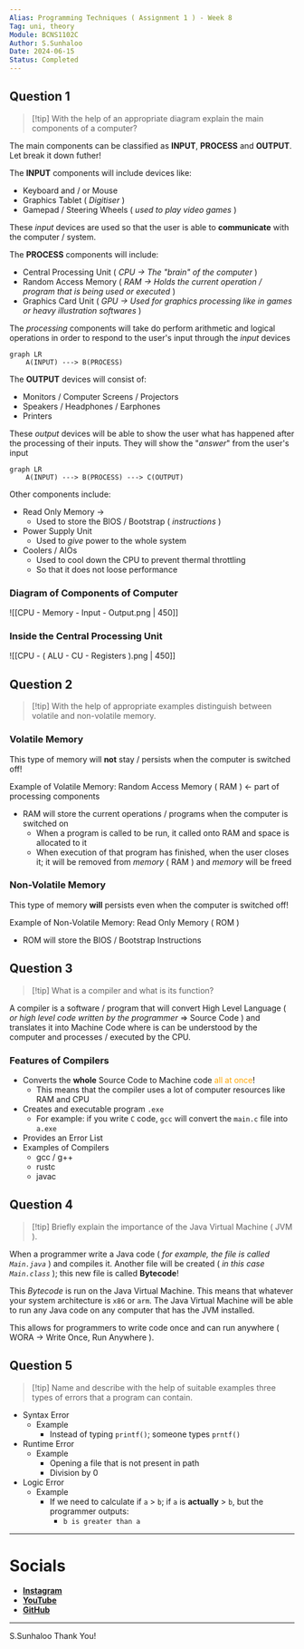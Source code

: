 ```yaml
---
Alias: Programming Techniques ( Assignment 1 ) - Week 8
Tag: uni, theory
Module: BCNS1102C
Author: S.Sunhaloo
Date: 2024-06-15
Status: Completed
---
```


## Question 1

>[!tip] With the help of an appropriate diagram explain the main components of a computer?

The main components can be classified as **INPUT**, **PROCESS** and **OUTPUT**. Let break it down futher!

The **INPUT** components will include devices like:

- Keyboard and / or Mouse
- Graphics Tablet ( *Digitiser* )
- Gamepad / Steering Wheels ( *used to play video games* )

These *input* devices are used so that the user is able to **communicate** with the computer / system.

The **PROCESS** components will include:

- Central Processing Unit ( *CPU $\rightarrow$ The "brain" of the computer* )
- Random Access Memory ( *RAM $\rightarrow$ Holds the current operation / program that is being used or executed* )
- Graphics Card Unit ( *GPU $\rightarrow$ Used for graphics processing like in games or heavy illustration softwares* )

The *processing* components will take do perform arithmetic and logical operations in order to respond to the user's input through the *input* devices

```mermaid
graph LR
	A(INPUT) ---> B(PROCESS)
```

The **OUTPUT** devices will consist of:

- Monitors / Computer Screens / Projectors
- Speakers / Headphones / Earphones
- Printers

These *output* devices will be able to show the user what has happened after the processing of their inputs. They will show the "*answer*" from the user's input

```mermaid
graph LR
	A(INPUT) ---> B(PROCESS) ---> C(OUTPUT)
```

Other components include:

- Read Only Memory $\rightarrow$
	- Used to store the BIOS / Bootstrap ( *instructions* )
- Power Supply Unit
	- Used to *give* power to the whole system
- Coolers / AIOs
	- Used to cool down the CPU to prevent thermal throttling
	- So that it does not loose performance

### Diagram of Components of Computer

![[CPU - Memory - Input - Output.png | 450]]

### Inside the Central Processing Unit

![[CPU - ( ALU - CU - Registers ).png | 450]]

## Question 2

>[!tip] With the help of appropriate examples distinguish between volatile and non-volatile memory.

### Volatile Memory

This type of memory will **not** stay / persists when the computer is switched off!

Example of Volatile Memory: Random Access Memory ( RAM ) $\leftarrow$ part of processing components

- RAM will store the current operations / programs when the computer is switched on
	- When a program is called to be run, it called onto RAM and space is allocated to it
	- When execution of that program has finished, when the user closes it; it will be removed from *memory* ( RAM ) and *memory* will be freed

### Non-Volatile Memory

This type of memory **will** persists even when the computer is switched off!

Example of Non-Volatile Memory: Read Only Memory ( ROM )

- ROM will store the BIOS / Bootstrap Instructions

## Question 3

>[!tip] What is a compiler and what is its function?

A compiler is a software / program that will convert High Level Language ( *or high level code written by the programmer* $\Rightarrow$ Source Code ) and translates it into Machine Code where is can be understood by the computer and processes / executed by the CPU.

### Features of Compilers

- Converts the **whole** Source Code to Machine code <span style="color: orange;">all at once</span>!
	- This means that the compiler uses a lot of computer resources like RAM and CPU
- Creates and executable program `.exe`
	- For example: if you write `C` code, `gcc` will convert the `main.c` file into `a.exe`
- Provides an Error List
- Examples of Compilers
	- gcc / g++
	- rustc
	- javac

## Question 4

>[!tip] Briefly explain the importance of the Java Virtual Machine ( JVM ).

When a programmer write a Java code ( *for example, the file is called `Main.java`* ) and compiles it.
Another file will be created ( *in this case `Main.class`* ); this new file is called **Bytecode**!

This *Bytecode* is run on the Java Virtual Machine. This means that whatever your system architecture is `x86` or `arm`. The Java Virtual Machine will be able to run any Java code on any computer that has the JVM installed.

This allows for programmers to write code once and can run anywhere ( WORA $\rightarrow$ Write Once, Run Anywhere ).

## Question 5

>[!tip] Name and describe with the help of suitable examples three types of errors that a program can contain.

- Syntax Error
	- Example
		- Instead of typing `printf()`; someone types `prntf()`
- Runtime Error
	- Example
		- Opening a file that is not present in path
		- Division by 0
- Logic Error
	- Example
		- If we need to calculate if `a` $\gt$ `b`; if `a` is **actually** $\gt$ `b`, but the programmer outputs:
			- `b is greater than a`

---

# Socials

- [**Instagram**](https://www.instagram.com/s.sunhaloo/)
- [**YouTube**](https://www.youtube.com/channel/UCMkQZsuW6eHMhdUObLPSpwg)
- [**GitHub**](https://www.github.com/Sunhaloo)

---

S.Sunhaloo
Thank You!